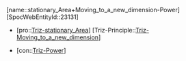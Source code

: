 ﻿---
type: TrizContradiction
aliases:
- stationary_Area+Moving_to_a_new_dimension-Power
license: CC BY-SA 4.0
copyright: https://github.com/SpocWeb
IsDeleted: false
IsReadOnly: false
Confidential: public
tags: 
- Triz/Contradiction
---
[name::stationary_Area+Moving_to_a_new_dimension-Power]
[SpocWebEntityId::23131]
+ [pro::[Triz-stationary_Area](tech/Triz/Parameter/Triz-stationary_Area.md)]
[Triz-Principle::[Triz-Moving_to_a_new_dimension](tech/Triz/Principle/Triz-Moving_to_a_new_dimension.md)]
- [con::[Triz-Power](tech/Triz/Parameter/Triz-Power.md)]

